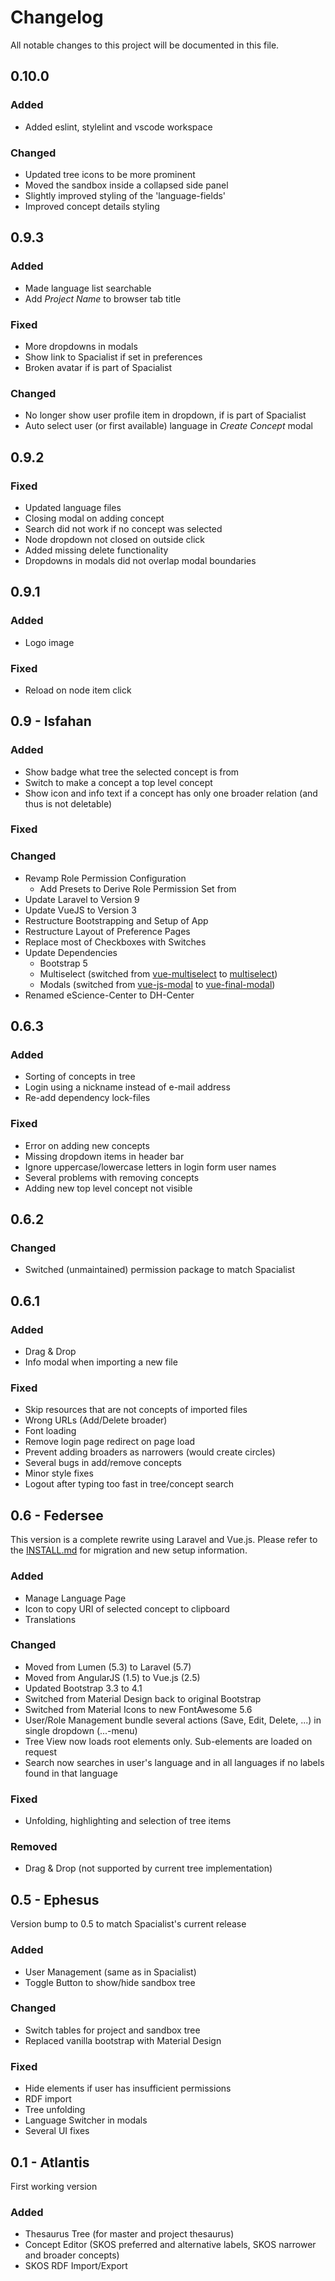 # Changelog
All notable changes to this project will be documented in this file.

## 0.10.0

### Added
- Added eslint, stylelint and vscode workspace

### Changed
- Updated tree icons to be more prominent
- Moved the sandbox inside a collapsed side panel
- Slightly improved styling of the 'language-fields'
- Improved concept details styling

## 0.9.3
### Added
- Made language list searchable
- Add _Project Name_ to browser tab title
### Fixed
- More dropdowns in modals
- Show link to Spacialist if set in preferences
- Broken avatar if is part of Spacialist
### Changed
- No longer show user profile item in dropdown, if is part of Spacialist
- Auto select user (or first available) language in _Create Concept_ modal

## 0.9.2
### Fixed
- Updated language files
- Closing modal on adding concept
- Search did not work if no concept was selected
- Node dropdown not closed on outside click
- Added missing delete functionality
- Dropdowns in modals did not overlap modal boundaries

## 0.9.1
### Added
- Logo image
### Fixed
- Reload on node item click

## 0.9 - Isfahan
### Added
- Show badge what tree the selected concept is from
- Switch to make a concept a top level concept
- Show icon and info text if a concept has only one broader relation (and thus is not deletable)
### Fixed
### Changed
- Revamp Role Permission Configuration
  - Add Presets to Derive Role Permission Set from
- Update Laravel to Version 9
- Update VueJS to Version 3
- Restructure Bootstrapping and Setup of App
- Restructure Layout of Preference Pages
- Replace most of Checkboxes with Switches
- Update Dependencies
  - Bootstrap 5
  - Multiselect (switched from [vue-multiselect](https://github.com/shentao/vue-multiselect) to [multiselect](https://github.com/vueform/multiselect))
  - Modals (switched from [vue-js-modal](https://github.com/euvl/vue-js-modal) to [vue-final-modal](https://github.com/vue-final/vue-final-modal))
- Renamed eScience-Center to DH-Center

## 0.6.3
### Added
- Sorting of concepts in tree
- Login using a nickname instead of e-mail address
- Re-add dependency lock-files
### Fixed
- Error on adding new concepts
- Missing dropdown items in header bar
- Ignore uppercase/lowercase letters in login form user names
- Several problems with removing concepts
- Adding new top level concept not visible

## 0.6.2
### Changed
- Switched (unmaintained) permission package to match Spacialist

## 0.6.1
### Added
- Drag & Drop
- Info modal when importing a new file
### Fixed
- Skip resources that are not concepts of imported files
- Wrong URLs (Add/Delete broader)
- Font loading
- Remove login page redirect on page load
- Prevent adding broaders as narrowers (would create circles)
- Several bugs in add/remove concepts
- Minor style fixes
- Logout after typing too fast in tree/concept search

## 0.6 - Federsee
This version is a complete rewrite using Laravel and Vue.js. Please refer to the [INSTALL.md](INSTALL.md) for migration and new setup information.

### Added
- Manage Language Page
- Icon to copy URI of selected concept to clipboard
- Translations

### Changed
- Moved from Lumen (5.3) to Laravel (5.7)
- Moved from AngularJS (1.5) to Vue.js (2.5)
- Updated Bootstrap 3.3 to 4.1
- Switched from Material Design back to original Bootstrap
- Switched from Material Icons to new FontAwesome 5.6
- User/Role Management bundle several actions (Save, Edit, Delete, ...) in single dropdown (...-menu)
- Tree View now loads root elements only. Sub-elements are loaded on request
- Search now searches in user's language and in all languages if no labels found in that language

### Fixed
- Unfolding, highlighting and selection of tree items

### Removed
- Drag & Drop (not supported by current tree implementation)

## 0.5 - Ephesus

Version bump to 0.5 to match Spacialist's current release

### Added
- User Management (same as in Spacialist)
- Toggle Button to show/hide sandbox tree

### Changed
- Switch tables for project and sandbox tree
- Replaced vanilla bootstrap with Material Design

### Fixed
- Hide elements if user has insufficient permissions
- RDF import
- Tree unfolding
- Language Switcher in modals
- Several UI fixes

## 0.1 - Atlantis

First working version

### Added
- Thesaurus Tree (for master and project thesaurus)
- Concept Editor (SKOS preferred and alternative labels, SKOS narrower and broader concepts)
- SKOS RDF Import/Export
